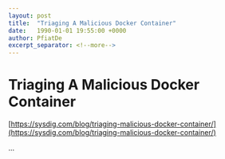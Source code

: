 ```yaml
---
layout: post
title:  "Triaging A Malicious Docker Container"
date:   1990-01-01 19:55:00 +0000
author: PfiatDe
excerpt_separator: <!--more-->
---
```


# Triaging A Malicious Docker Container

[https://sysdig.com/blog/triaging-malicious-docker-container/](https://sysdig.com/blog/triaging-malicious-docker-container/)

...
<!--more-->
